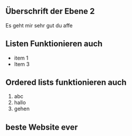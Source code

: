 

## Überschrift der Ebene 2
<p>Es geht mir sehr gut du affe</p>

## Listen Funktionieren auch 

- item 1
- Item 3

## Ordered lists funktionieren auch

1. abc
2. hallo
3. gehen

## beste Website ever
